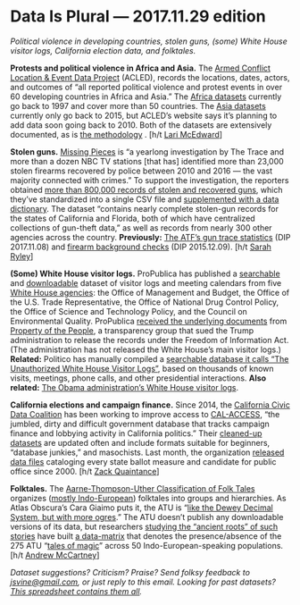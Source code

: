 Data Is Plural — 2017.11.29 edition
===================================

*Political violence in developing countries, stolen guns, (some) White House visitor logs, California election data, and folktales.*


__Protests and political violence in Africa and Asia.__ The [Armed Conflict Location & Event Data Project](https://www.acleddata.com/about-acled/) (ACLED), records the locations, dates, actors, and outcomes of “all reported political violence and protest events in over 60 developing countries in Africa and Asia.” The [Africa datasets](https://www.acleddata.com/data/) currently go back to 1997 and cover more than 50 countries. The [Asia datasets](https://www.acleddata.com/asia-data/) currently only go back to 2015, but ACLED’s website says it’s planning to add data soon going back to 2010. Both of the datasets are extensively documented, as is [the methodology](https://www.acleddata.com/methodology/) . [h/t [Lari McEdward](https://twitter.com/LariMcEdward)]


__Stolen guns.__ [Missing Pieces](https://www.thetrace.org/features/stolen-guns-violent-crime-america/) is “a yearlong investigation by The Trace and more than a dozen NBC TV stations [that has] identified more than 23,000 stolen firearms recovered by police between 2010 and 2016 — the vast majority connected with crimes.” To support the investigation, the reporters obtained [more than 800,000 records of stolen and recovered guns](https://www.thetrace.org/missing-pieces-data/), which they’ve standardized into a single CSV file and [supplemented with a data dictionary](https://storage.googleapis.com/missing-pieces/missing_pieces_data_dict_11-20-2017.pdf). The dataset “contains nearly complete stolen-gun records for the states of California and Florida, both of which have centralized collections of gun-theft data,” as well as records from nearly 300 other agencies across the country. __Previously:__ [The ATF’s gun trace statistics](https://tinyletter.com/data-is-plural/letters/data-is-plural-2017-11-08-edition) (DIP 2017.11.08) and [firearm background checks](https://tinyletter.com/data-is-plural/letters/data-is-plural-2015-12-09-edition) (DIP 2015.12.09). [h/t [Sarah Ryley](https://twitter.com/MissRyley/status/932677322834153472)]


__(Some) White House visitor logs.__ ProPublica has published a [searchable](https://projects.propublica.org/graphics/wh-complex) and [downloadable](https://www.propublica.org/datastore/dataset/trump-administration-white-house-complex-visitor-records) dataset of visitor logs and meeting calendars from five [White House agencies](https://www.whitehouse.gov/administration/eop): the Office of Management and Budget, the Office of the U.S. Trade Representative, the Office of National Drug Control Policy, the Office of Science and Technology Policy, and the Council on Environmental Quality. ProPublica [received the underlying documents](https://projects.propublica.org/graphics/wh-complex#methodology) from [Property of the People](https://twitter.com/PropOTP), a transparency group that sued the Trump administration to release the records under the Freedom of Information Act. (The administration has not released the White House’s main visitor logs.) __Related:__ Politico has manually compiled a [searchable database it calls “The Unauthorized White House Visitor Logs”](https://www.politico.com/interactives/databases/trump-white-house-visitor-logs-and-records/index.html), based on thousands of known visits, meetings, phone calls, and other presidential interactions. __Also related:__ [The Obama administration’s White House visitor logs](https://obamawhitehouse.archives.gov/goodgovernment/tools/visitor-records).


__California elections and campaign finance.__ Since 2014, the [California Civic Data Coalition](https://www.californiacivicdata.org/about/) has been working to improve access to [CAL-ACCESS](http://cal-access.ss.ca.gov/), “the jumbled, dirty and difficult government database that tracks campaign finance and lobbying activity in California politics.” Their [cleaned-up datasets](https://calaccess.californiacivicdata.org/downloads/latest/) are updated often and include formats suitable for beginners, “database junkies,” and masochists. Last month, the organization [released data files](https://www.californiacivicdata.org/2017/10/31/processed-files/) cataloging every state ballot measure and candidate for public office since 2000. [h/t [Zack Quaintance](http://www.govtech.com/civic/Whats-New-in-Civic-Tech-New-York-City-Announces-Crowdfunding-Program-for-Women-Entrepreneurs.html)]


__Folktales.__ The [Aarne-Thompson-Uther Classification of Folk Tales](http://www.mftd.org/index.php?action=atu) organizes ([mostly Indo-European](http://www.mftd.org/index.php?action=browse&act=select&fld=langname)) folktales into groups and hierarchies. As Atlas Obscura’s Cara Giaimo puts it, the ATU is “[like the Dewey Decimal System, but with more ogres](https://www.atlasobscura.com/articles/aarne-thompson-uther-tale-type-index-fables-fairy-tales).” The ATU doesn’t publish any downloadable versions of its data, but researchers [studying the “ancient roots” of such stories](http://rsos.royalsocietypublishing.org/content/3/1/150645) have built [a data-matrix](http://rsos.royalsocietypublishing.org/content/3/1/150645.figures-only) that denotes the presence/absence of the 275 ATU “[tales of magic](http://www.mftd.org/index.php?action=atu&act=range&id=300-749)” across 50 Indo-European-speaking populations. [h/t [Andrew McCartney](http://people.virginia.edu/~acm9q/)]


*Dataset suggestions? Criticism? Praise? Send folksy feedback to <jsvine@gmail.com>, or just reply to this email. Looking for past datasets? [This spreadsheet contains them all](https://docs.google.com/spreadsheets/d/1wZhPLMCHKJvwOkP4juclhjFgqIY8fQFMemwKL2c64vk).*